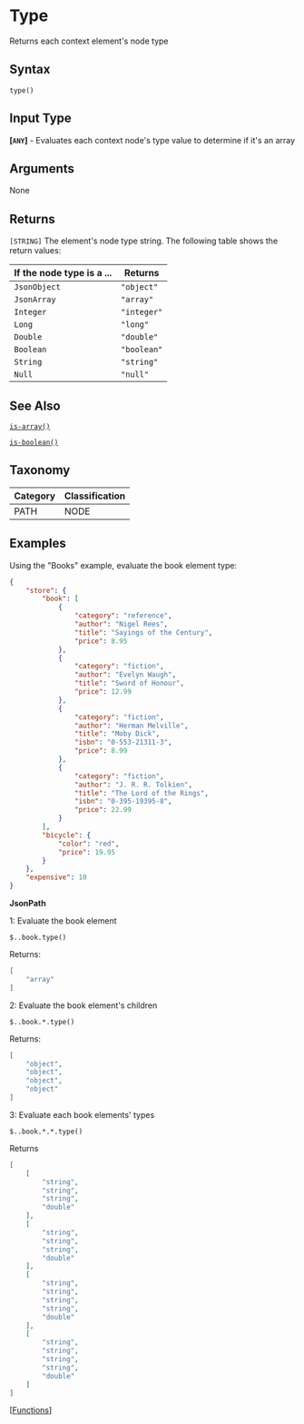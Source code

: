 # Type

Returns each context element's node type

## Syntax

```
type()
```

## Input Type

**[`ANY`]** - Evaluates each context node's type value to determine if it's an array

## Arguments

None

## Returns

`[STRING]` The element's node type string. The following table shows the return values:

| If the node type is a ... | Returns     |
|---------------------------|-------------|
| `JsonObject`              | `"object"`  |
| `JsonArray`               | `"array"`   |
| `Integer`                 | `"integer"` |
| `Long`                    | `"long"`    |
| `Double`                  | `"double"`  |
| `Boolean`                 | `"boolean"` |
| `String`                  | `"string"`  |
| `Null`                    | `"null"`    |

## See Also

[`is-array()`](is-array-function.md)

[`is-boolean()`](is-boolean-function.md)

## Taxonomy

| Category | Classification |
|:---------|:---------------|
| PATH     | NODE           |

## Examples

Using the "Books" example, evaluate the book element type:

```json 
{
    "store": {
        "book": [
            {
                "category": "reference",
                "author": "Nigel Rees",
                "title": "Sayings of the Century",
                "price": 8.95
            },
            {
                "category": "fiction",
                "author": "Evelyn Waugh",
                "title": "Sword of Honour",
                "price": 12.99
            },
            {
                "category": "fiction",
                "author": "Herman Melville",
                "title": "Moby Dick",
                "isbn": "0-553-21311-3",
                "price": 8.99
            },
            {
                "category": "fiction",
                "author": "J. R. R. Tolkien",
                "title": "The Lord of the Rings",
                "isbn": "0-395-19395-8",
                "price": 22.99
            }
        ],
        "bicycle": {
            "color": "red",
            "price": 19.95
        }
    },
    "expensive": 10
}
```

**JsonPath**

1: Evaluate the book element

```
$..book.type()
```

Returns:

```json
[
    "array"
]
```

2: Evaluate the book element's children

```
$..book.*.type()
```

Returns:

```json
[
    "object",
    "object",
    "object",
    "object"
]
```

3: Evaluate each book elements' types

```
$..book.*.*.type()
```

Returns

```json
[
    [
        "string",
        "string",
        "string",
        "double"
    ],
    [
        "string",
        "string",
        "string",
        "double"
    ],
    [
        "string",
        "string",
        "string",
        "string",
        "double"
    ],
    [
        "string",
        "string",
        "string",
        "string",
        "double"
    ]
]
```

[[Functions](../Functions.md)]